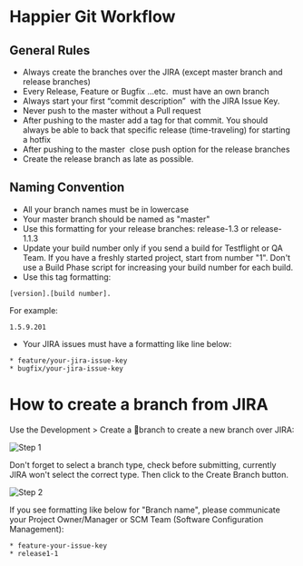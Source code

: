 # Happier Git Workflow

## General Rules

* Always create the branches over the JIRA (except master branch and release branches)
* Every Release, Feature or Bugfix …etc.  must have an own branch
* Always start your first “commit description”  with the JIRA Issue Key.
* Never push to the master without a Pull request
* After pushing to the master add a tag for that commit. You should always be able to back that specific release (time-traveling) for starting a hotfix 
* After pushing to the master  close push option for the release branches
* Create the release branch as late as possible.

## Naming Convention

* All your branch names must be in lowercase
* Your master branch should be named as "master"
* Use this formatting for your release branches: release-1.3 or release-1.1.3
* Update your build number only if you send a build for Testflight or QA Team. If you have a freshly started project, start from number "1". 
Don't use a Build Phase script for increasing your build number for each build. 
* Use this tag formatting: 
```
[version].[build number].
```		
For example:
```
1.5.9.201
```

* Your JIRA issues must have a formatting like line below:

```
* feature/your-jira-issue-key
* bugfix/your-jira-issue-key
```

# How to create a branch from JIRA 

Use the Development > Create a branch to create a new branch over JIRA:

![Step 1](./CREATE-BRANCH-1.png)

Don't forget to select a branch type, check before submitting, currently JIRA won't select the correct type. Then click to the Create Branch button.

![Step 2](./CREATE-BRANCH-2.png) 

If you see formatting like below for "Branch name", please communicate your Project Owner/Manager or SCM Team (Software Configuration Management):

```
* feature-your-issue-key
* release1-1
```
